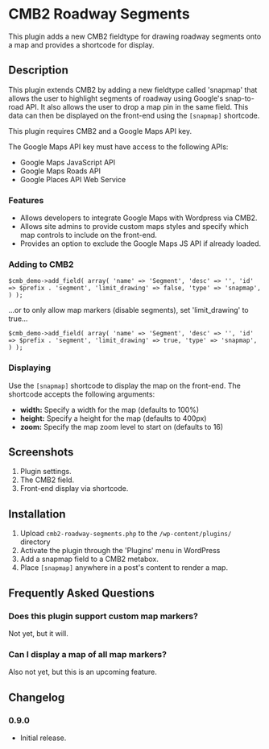 # CMB2 Roadway Segments

This plugin adds a new CMB2 fieldtype for drawing roadway segments onto a map and provides a shortcode for display.

## Description

This plugin extends CMB2 by adding a new fieldtype called 'snapmap' that allows the user to highlight segments of roadway using Google's snap-to-road API. It also allows the user to drop a map pin in the same field. This data can then be displayed on the front-end using the `[snapmap]` shortcode.

This plugin requires CMB2 and a Google Maps API key.

The Google Maps API key must have access to the following APIs:
* Google Maps JavaScript API
* Google Maps Roads API
* Google Places API Web Service 

### Features

* Allows developers to integrate Google Maps with Wordpress via CMB2.
* Allows site admins to provide custom maps styles and specify which map controls to include on the front-end.
* Provides an option to exclude the Google Maps JS API if already loaded.

### Adding to CMB2

`$cmb_demo->add_field( array(
	'name' => 'Segment',
    	'desc' => '',
    	'id' => $prefix . 'segment',
    'limit_drawing' => false,
    	'type' => 'snapmap',
) );`

...or to only allow map markers (disable segments), set 'limit_drawing' to true...

`$cmb_demo->add_field( array(
	'name' => 'Segment',
    	'desc' => '',
    	'id' => $prefix . 'segment',
    'limit_drawing' => true,
    	'type' => 'snapmap',
) );`

### Displaying

Use the `[snapmap]` shortcode to display the map on the front-end. The shortcode accepts the following arguments:

* **width:** Specify a width for the map (defaults to 100%)
* **height:** Specify a height for the map (defaults to 400px)
* **zoom:** Specify the map zoom level to start on (defaults to 16)

## Screenshots

1. Plugin settings.
2. The CMB2 field.
3. Front-end display via shortcode.

## Installation

1. Upload `cmb2-roadway-segments.php` to the `/wp-content/plugins/` directory
2. Activate the plugin through the 'Plugins' menu in WordPress
3. Add a snapmap field to a CMB2 metabox.
4. Place `[snapmap]` anywhere in a post's content to render a map.

## Frequently Asked Questions

### Does this plugin support custom map markers?

Not yet, but it will.

### Can I display a map of all map markers?

Also not yet, but this is an upcoming feature.

## Changelog

### 0.9.0
* Initial release.